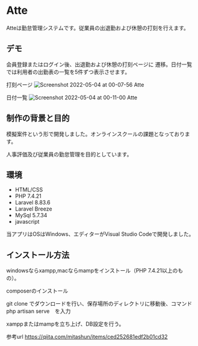 

# Atte

Atteは勤怠管理システムです。従業員の出退勤および休憩の打刻を行えます。


## デモ

会員登録またはログイン後、出退勤および休憩の打刻ページに
遷移。日付一覧では利用者の出勤表の一覧を5件ずつ表示させます。

打刻ページ
![Screenshot 2022-05-04 at 00-07-56 Atte](https://user-images.githubusercontent.com/69347206/166491929-bcf9755a-eaee-4346-9b87-2d5bf8803453.png)

日付一覧
![Screenshot 2022-05-04 at 00-11-00 Atte](https://user-images.githubusercontent.com/69347206/166491519-c794f27a-9bbf-4113-9329-cb56306e59e9.png)


## 制作の背景と目的

模擬案件という形で開発しました。オンラインスクールの課題となっております。

人事評価及び従業員の勤怠管理を目的としています。


## 環境

* HTML/CSS
* PHP 7.4.21
* Laravel 8.83.6
* Laravel Breeze
* MySql 5.7.34
* javascript

当アプリはOSはWindows、エディターがVisual Studio Codeで開発しました。


## インストール方法

windowsならxampp,macならmampをインストール（PHP 7.4.21以上のもの）。

composerのインストール

git clone でダウンロードを行い、保存場所のディレクトリに移動後、コマンド　php artisan serve　を入力

xamppまたはmampを立ち上げ、DB設定を行う。

参考url https://qiita.com/mitashun/items/ced252681edf2b01cd32
